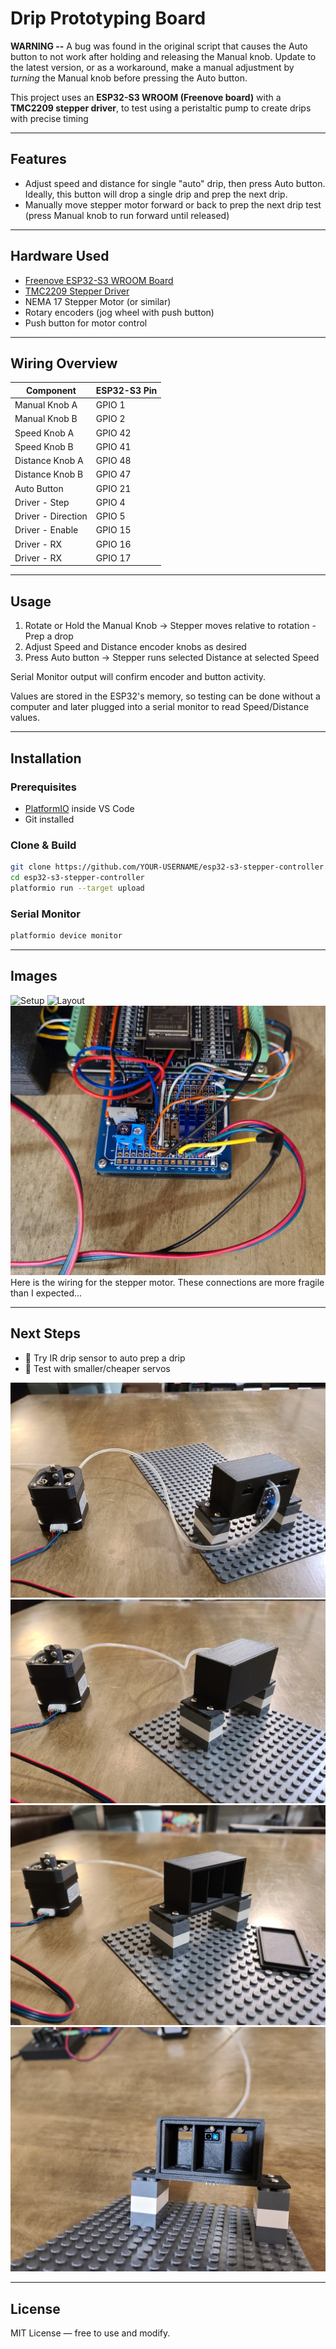 # Drip Prototyping Board

**WARNING --** A bug was found in the original script that causes the Auto button to not work after holding and releasing the Manual knob.  Update to the latest version, or as a workaround, make a manual adjustment by *turning* the Manual knob before pressing the Auto button.

This project uses an **ESP32-S3 WROOM (Freenove board)** with a **TMC2209 stepper driver**, to test using a peristaltic pump to create drips with precise timing

---

## Features

* Adjust speed and distance for single "auto" drip, then press Auto button.  Ideally, this button will drop a single drip and prep the next drip.
* Manually move stepper motor forward or back to prep the next drip test (press Manual knob to run forward until released)

---

## Hardware Used

* [Freenove ESP32-S3 WROOM Board](https://github.com/Freenove/Freenove_ESP32_S3_WROOM)
* [TMC2209 Stepper Driver](https://www.trinamic.com/products/integrated-circuits/details/tmc2209/)
* NEMA 17 Stepper Motor (or similar)
* Rotary encoders (jog wheel with push button)
* Push button for motor control

---

## Wiring Overview

| Component          | ESP32-S3 Pin |
| ------------------ | ------------ |
| Manual Knob A      | GPIO 1       |
| Manual Knob B      | GPIO 2       |
| Speed Knob A       | GPIO 42      |
| Speed Knob B       | GPIO 41      |
| Distance Knob A    | GPIO 48      |
| Distance Knob B    | GPIO 47      |
| Auto Button        | GPIO 21      |
| Driver - Step      | GPIO 4       |
| Driver - Direction | GPIO 5       |
| Driver - Enable    | GPIO 15      |
| Driver - RX        | GPIO 16      |
| Driver - RX        | GPIO 17      |


---

## Usage

1. Rotate or Hold the Manual Knob → Stepper moves relative to rotation - Prep a drop
2. Adjust Speed and Distance encoder knobs as desired
3. Press Auto button → Stepper runs selected Distance at selected Speed

Serial Monitor output will confirm encoder and button activity.

Values are stored in the ESP32's memory, so testing can be done without a computer and later plugged into a serial monitor to read Speed/Distance values.

---

## Installation

### Prerequisites

* [PlatformIO](https://platformio.org/) inside VS Code
* Git installed

### Clone & Build

```bash
git clone https://github.com/YOUR-USERNAME/esp32-s3-stepper-controller.git
cd esp32-s3-stepper-controller
platformio run --target upload
```

### Serial Monitor

```bash
platformio device monitor
```

---

## Images

![Setup](images/1-Setup.jpg)
![Layout](images/Layout.jpg)
![Stepper Motor Wiring](images/Stepper-Motor-Wiring.jpg)
Here is the wiring for the stepper motor.  These connections are more fragile than I expected...

---

## Next Steps

* 🔲 Try IR drip sensor to auto prep a drip
* 🔲 Test with smaller/cheaper servos

![Drip Detector - Back](images/Future--Drip-Detector--back.jpg)
![Drip Detector - Front (Closed)](images/Future--Drip-Detector--front--closed.jpg)
![Drip Detector - Front (Open)](images/Future--Drip-Detector--front--opened.jpg)
![Drip Detector - Front (Inside)](images/Future--Drip-Detector--front--inside.jpg)

---

## License

MIT License — free to use and modify.
